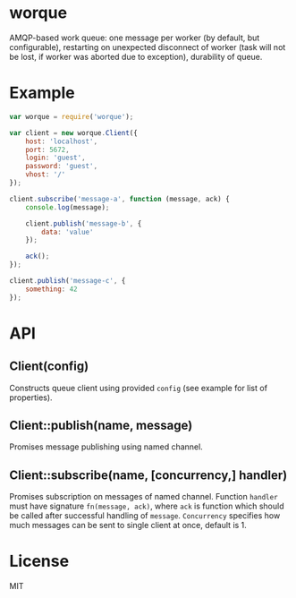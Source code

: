 # worque

AMQP-based work queue: one message per worker (by default, but configurable), restarting on unexpected disconnect of worker (task will not be lost, if worker was aborted due to exception), durability of queue.

# Example

```js
var worque = require('worque');

var client = new worque.Client({
	host: 'localhost',
	port: 5672,
	login: 'guest',
	password: 'guest',
	vhost: '/'
});

client.subscribe('message-a', function (message, ack) {
	console.log(message);

	client.publish('message-b', {
		data: 'value'
	});

	ack();
});

client.publish('message-c', {
	something: 42
});
```

# API

## Client(config)

Constructs queue client using provided `config` (see example for list of properties).

## Client::publish(name, message)

Promises message publishing using named channel.

## Client::subscribe(name, [concurrency,] handler)

Promises subscription on messages of named channel. Function `handler` must have signature `fn(message, ack)`, where `ack` is function which should be called after successful handling of `message`. `Concurrency` specifies how much messages can be sent to single client at once, default is 1.

# License

MIT
